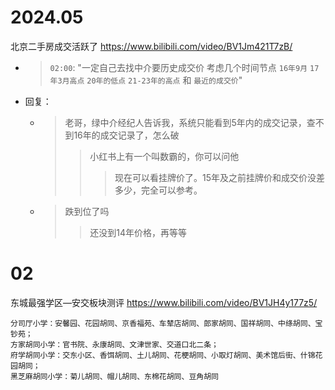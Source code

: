 
# 2024.05

北京二手房成交活跃了 https://www.bilibili.com/video/BV1Jm421T7zB/
- > `02:00`: "一定自己去找中介要历史成交价 考虑几个时间节点 `16年9月` `17年3月高点` `20年的低点` `21-23年的高点` 和 `最近的成交价`"
- 回复：
  * > 老哥，绿中介经纪人告诉我，系统只能看到5年内的成交记录，查不到16年的成交记录了，怎么破
    >> 小红书上有一个叫数霸的，你可以问他
    >>> 现在可以看挂牌价了。15年及之前挂牌价和成交价没差多少，完全可以参考。
  * > 跌到位了吗
    >> 还没到14年价格，再等等

# 02

东城最强学区—安交板块测评 https://www.bilibili.com/video/BV1JH4y177z5/
```console
分司厅小学：安馨园、花园胡同、京香福苑、车辇店胡同、郎家胡同、国祥胡同、中绦胡同、宝钞苑；
方家胡同小学：官书院、永康胡同、文津世家、交道口北二条；
府学胡同小学：交东小区、香饵胡同、土儿胡同、花梗胡同、小取灯胡同、美术馆后街、什锦花园胡同；
黑芝麻胡同小学：菊儿胡同、帽儿胡同、东棉花胡同、豆角胡同
```
